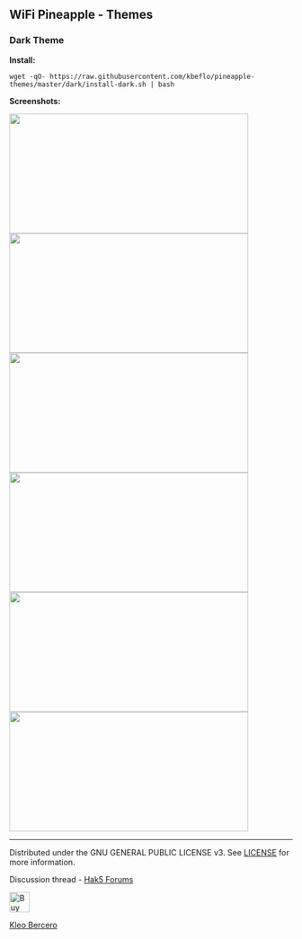 ## WiFi Pineapple - Themes

### Dark Theme 

**Install:** 
```
wget -qO- https://raw.githubusercontent.com/kbeflo/pineapple-themes/master/dark/install-dark.sh | bash
```
**Screenshots:**

<img src="https://user-images.githubusercontent.com/13497504/36517938-56f6bfdc-17bf-11e8-891b-7359b7d05896.png" alt="" width="425" height="213"> <img src="https://user-images.githubusercontent.com/13497504/36517939-572a8a06-17bf-11e8-967b-8cac9f6c1114.png" alt="" width="425" height="213">
<img src="https://user-images.githubusercontent.com/13497504/36517940-575bc94a-17bf-11e8-99fc-0b4d05677a44.png" alt="" width="425" height="213"> <img src="https://user-images.githubusercontent.com/13497504/36517941-578c98ea-17bf-11e8-84f7-6cf06e7b89c9.png" alt="" width="425" height="213">
<img src="https://user-images.githubusercontent.com/13497504/36517942-57ba8d90-17bf-11e8-92d9-f7790e7111cf.png" alt="" width="425" height="213"> <img src="https://user-images.githubusercontent.com/13497504/36517943-57e76d06-17bf-11e8-8b06-07e8eb874646.png" alt="" width="425" height="213">

---

Distributed under the GNU GENERAL PUBLIC LICENSE v3. See [LICENSE](https://github.com/kbeflo/pineapple-themes/blob/master/LICENSE) for more information.

Discussion thread - [Hak5 Forums](https://forums.hak5.org/index.php?/topic/40528-wifi-pineapple-themes/)

<a href='https://ko-fi.com/kbeflo' target='_blank'><img height='36' style='border:0px;height:36px;' src='https://az743702.vo.msecnd.net/cdn/kofi5.png?v=0' border='0' alt='Buy Me a Coffee at ko-fi.com' /></a>

[Kleo Bercero](https://kbeflo.github.io/)
